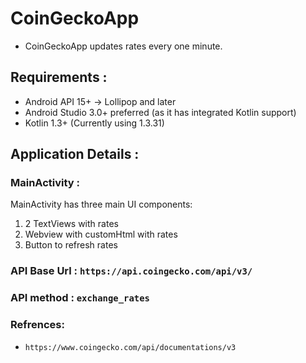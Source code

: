 # CoinGeckoApp

- CoinGeckoApp updates rates every one minute.

## Requirements :

- Android API 15+ -> Lollipop and later
- Android Studio 3.0+ preferred (as it has integrated Kotlin support)
- Kotlin 1.3+ (Currently using 1.3.31)

## Application Details :

### MainActivity :
MainActivity has three main UI components:
1. 2 TextViews with rates
2. Webview with customHtml with rates
3. Button to refresh rates

### API Base Url : `https://api.coingecko.com/api/v3/`

### API method : `exchange_rates`

### Refrences:
- `https://www.coingecko.com/api/documentations/v3`